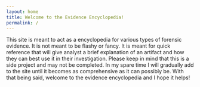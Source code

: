 ```yaml
---
layout: home
title: Welcome to the Evidence Encyclopedia!
permalink: /
---
```


This site is meant to act as a encyclopedia for various types of forensic evidence. It is not meant to be flashy or fancy. It is meant for quick reference that will give analyst a brief explanation of an artifact and how they can best use it in their investigation. Please keep in mind that this is a side project and may not be completed. In my spare time I will gradually add to the site until it becomes as comprehensive as it can possibly be. With that being said, welcome to the evidence encyclopedia and I hope it helps! 